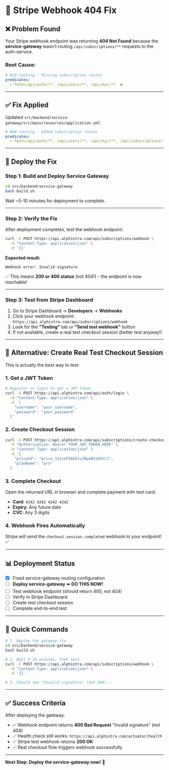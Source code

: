 # 🔧 Stripe Webhook 404 Fix

## ❌ Problem Found

Your Stripe webhook endpoint was returning **404 Not Found** because the **service-gateway** wasn't routing `/api/subscriptions/**` requests to the auth-service.

### Root Cause:
```yaml
# OLD routing - Missing subscription routes
predicates:
  - Path=/api/auth/**, /api/users/**, /api/kyc/**  ❌
```

---

## ✅ Fix Applied

Updated `src/backend/service-gateway/src/main/resources/application.yml`:

```yaml
# NEW routing - Added subscription routes
predicates:
  - Path=/api/auth/**, /api/users/**, /api/kyc/**, /api/subscriptions/**  ✅
```

---

## 🚀 Deploy the Fix

### Step 1: Build and Deploy Service Gateway

```bash
cd src/backend/service-gateway
bash build.sh
```

Wait ~5-10 minutes for deployment to complete.

---

### Step 2: Verify the Fix

After deployment completes, test the webhook endpoint:

```bash
curl -X POST https://api.alphintra.com/api/subscriptions/webhook \
  -H "Content-Type: application/json" \
  -d '{}'
```

**Expected result:**
```
Webhook error: Invalid signature
```

✅ This means **200 or 400 status** (not 404!) - the endpoint is now reachable!

---

### Step 3: Test from Stripe Dashboard

1. Go to Stripe Dashboard → **Developers** → **Webhooks**
2. Click your webhook endpoint: `https://api.alphintra.com/api/subscriptions/webhook`
3. Look for the **"Testing"** tab or **"Send test webhook"** button
4. If not available, create a real test checkout session (better test anyway!)

---

## 🧪 Alternative: Create Real Test Checkout Session

This is actually the best way to test:

### 1. Get a JWT Token

```bash
# Register or login to get a JWT token
curl -X POST https://api.alphintra.com/api/auth/login \
  -H "Content-Type: application/json" \
  -d '{
    "username": "your_username",
    "password": "your_password"
  }'
```

### 2. Create Checkout Session

```bash
curl -X POST https://api.alphintra.com/api/subscriptions/create-checkout-session \
  -H "Authorization: Bearer YOUR_JWT_TOKEN_HERE" \
  -H "Content-Type: application/json" \
  -d '{
    "priceId": "price_1SJsePI8b6luJNpeBVzbXtCJ",
    "planName": "pro"
  }'
```

### 3. Complete Checkout

Open the returned URL in browser and complete payment with test card:
- **Card**: `4242 4242 4242 4242`
- **Expiry**: Any future date
- **CVC**: Any 3 digits

### 4. Webhook Fires Automatically

Stripe will send the `checkout.session.completed` webhook to your endpoint! ✅

---

## 📊 Deployment Status

- [x] Fixed service-gateway routing configuration
- [ ] **Deploy service-gateway** ⬅️ **DO THIS NOW!**
- [ ] Test webhook endpoint (should return 400, not 404)
- [ ] Verify in Stripe Dashboard
- [ ] Create test checkout session
- [ ] Complete end-to-end test

---

## 🎯 Quick Commands

```bash
# 1. Deploy the gateway fix
cd src/backend/service-gateway
bash build.sh

# 2. Wait 5-10 minutes, then test
curl -X POST https://api.alphintra.com/api/subscriptions/webhook \
  -H "Content-Type: application/json" \
  -d '{}'

# 3. Should see "Invalid signature" (not 404) ✅
```

---

## ✅ Success Criteria

After deploying the gateway:
- ✅ Webhook endpoint returns **400 Bad Request** "Invalid signature" (not 404)
- ✅ Health check still works: `https://api.alphintra.com/actuator/health`
- ✅ Stripe test webhook returns **200 OK**
- ✅ Real checkout flow triggers webhook successfully

---

**Next Step: Deploy the service-gateway now!** 🚀
